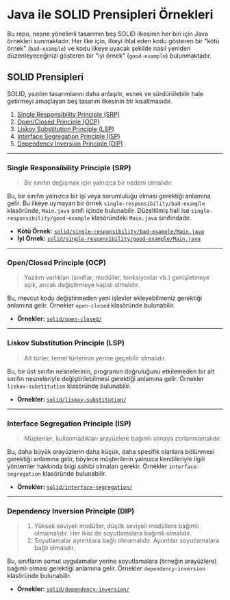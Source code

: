 # Java ile SOLID Prensipleri Örnekleri

Bu repo, nesne yönelimli tasarımın beş SOLID ilkesinin her biri için Java örnekleri sunmaktadır. Her ilke için, ilkeyi ihlal eden kodu gösteren bir "kötü örnek" (`bad-example`) ve kodu ilkeye uyacak şekilde nasıl yeniden düzenleyeceğinizi gösteren bir "iyi örnek" (`good-example`) bulunmaktadır.

## SOLID Prensipleri

SOLID, yazılım tasarımlarını daha anlaşılır, esnek ve sürdürülebilir hale getirmeyi amaçlayan beş tasarım ilkesinin bir kısaltmasıdır.

1.  [Single Responsibility Principle (SRP)](#single-responsibility-principle-srp)
2.  [Open/Closed Principle (OCP)](#openclosed-principle-ocp)
3.  [Liskov Substitution Principle (LSP)](#liskov-substitution-principle-lsp)
4.  [Interface Segregation Principle (ISP)](#interface-segregation-principle-isp)
5.  [Dependency Inversion Principle (DIP)](#dependency-inversion-principle-dip)

---

### Single Responsibility Principle (SRP)

> Bir sınıfın değişmek için yalnızca bir nedeni olmalıdır.

Bu, bir sınıfın yalnızca bir işi veya sorumluluğu olması gerektiği anlamına gelir. Bu ilkeye uymayan bir örnek `single-responsibility/bad-example` klasöründe, `Main.java` sınıfı içinde bulunabilir. Düzeltilmiş hali ise `single-responsibility/good-example` klasöründeki `Main.java` sınıfındadır.

-   **Kötü Örnek:** [`solid/single-responsibility/bad-example/Main.java`](solid/single-responsibility/bad-example/Main.java)
-   **İyi Örnek:** [`solid/single-responsibility/good-example/Main.java`](solid/single-responsibility/good-example/Main.java)

---

### Open/Closed Principle (OCP)

> Yazılım varlıkları (sınıflar, modüller, fonksiyonlar vb.) genişletmeye açık, ancak değiştirmeye kapalı olmalıdır.

Bu, mevcut kodu değiştirmeden yeni işlevler ekleyebilmeniz gerektiği anlamına gelir. Örnekler `open-closed` klasöründe bulunabilir.

-   **Örnekler:** [`solid/open-closed/`](solid/open-closed/)

---

### Liskov Substitution Principle (LSP)

> Alt türler, temel türlerinin yerine geçebilir olmalıdır.

Bu, bir üst sınıfın nesnelerinin, programın doğruluğunu etkilemeden bir alt sınıfın nesneleriyle değiştirilebilmesi gerektiği anlamına gelir. Örnekler `liskov-substitution` klasöründe bulunabilir.

-   **Örnekler:** [`solid/liskov-substitution/`](solid/liskov-substitution/)

---

### Interface Segregation Principle (ISP)

> Müşteriler, kullanmadıkları arayüzlere bağımlı olmaya zorlanmamalıdır.

Bu, daha büyük arayüzlerin daha küçük, daha spesifik olanlara bölünmesi gerektiği anlamına gelir, böylece müşterilerin yalnızca kendileriyle ilgili yöntemler hakkında bilgi sahibi olmaları gerekir. Örnekler `interface-segregation` klasöründe bulunabilir.

-   **Örnekler:** [`solid/interface-segregation/`](solid/interface-segregation/)

---

### Dependency Inversion Principle (DIP)

> 1.  Yüksek seviyeli modüller, düşük seviyeli modüllere bağımlı olmamalıdır. Her ikisi de soyutlamalara bağımlı olmalıdır.
> 2.  Soyutlamalar ayrıntılara bağlı olmamalıdır. Ayrıntılar soyutlamalara bağlı olmalıdır.

Bu, sınıfların somut uygulamalar yerine soyutlamalara (örneğin arayüzlere) bağımlı olması gerektiği anlamına gelir. Örnekler `dependency-inversion` klasöründe bulunabilir.

-   **Örnekler:** [`solid/dependency-inversion/`](solid/dependency-inversion/)
